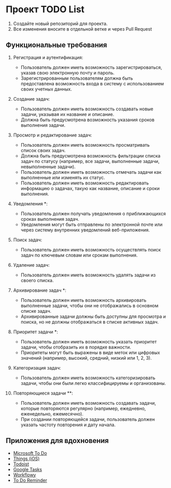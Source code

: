 # Проект TODO List

1) Создайте новый репозиторий для проекта.
2) Все изменения вносите в отдельной ветке и через Pull Request

## Функциональные требования

1. Регистрация и аутентификация:
    - Пользователь должен иметь возможность зарегистрироваться, указав свою электронную почту и пароль.
    - Зарегистрированным пользователям должна быть предоставлена возможность входа в систему с использованием своих
      учетных данных.

2. Создание задач:
    - Пользователь должен иметь возможность создавать новые задачи, указывая их название и описание.
    - Должна быть предусмотрена возможность указания сроков выполнения задачи.

3. Просмотр и редактирование задач:
    - Пользователь должен иметь возможность просматривать список своих задач.
    - Должна быть предусмотрена возможность фильтрации списка задач по статусу (например, все задачи, выполненные
      задачи, невыполненные задачи).
    - Пользователь должен иметь возможность отмечать задачи как выполненные или изменять их статус.
    - Пользователь должен иметь возможность редактировать информацию о задачах, такую как название, описание и сроки
      выполнения.

4. Уведомления *:
    - Пользователь должен получать уведомления о приближающихся сроках выполнения задач.
    - Уведомления могут быть отправлены по электронной почте или через систему внутренних уведомлений веб-приложения.

5. Поиск задач:
    - Пользователь должен иметь возможность осуществлять поиск задач по ключевым словам или срокам выполнения.

6. Удаление задач:
    - Пользователь должен иметь возможность удалять задачи из своего списка.

7. Архивирование задач *:
    - Пользователь должен иметь возможность архивировать выполненные задачи, чтобы они не отображались в основном списке
      задач.
    - Архивированные задачи должны быть доступны для просмотра и поиска, но не должны отображаться в списке активных
      задач.

8. Приоритет задачи *:
    - Пользователь должен иметь возможность указать приоритет задачи, чтобы отобразить их в порядке важности.
    - Приоритеты могут быть выражены в виде меток или цифровых значений (например, высокий, средний, низкий или 1, 2,
      3).

9. Категоризация задач:
    - Пользователь должен иметь возможность категоризировать задачи, чтобы они были легко классифицируемы и
      организованы.

10. Повторяющиеся задачи **:
    - Пользователь должен иметь возможность создавать задачи, которые повторяются регулярно (например, ежедневно,
      еженедельно, ежемесячно).
    - При создании повторяющейся задачи, пользователь должен указать частоту повторения и дату начала.

## Приложения для вдохновения

- [Microsoft To Do](https://todo.microsoft.com/tasks/)
- [Things (iOS)](https://culturedcode.com/things/)
- [Todoist](https://todoist.com/ru)
- [Google Tasks](https://play.google.com/store/apps/details?id=com.google.android.apps.tasks&hl=en_US)
- [Workflowy](https://workflowy.com/)
- [To Do Reminder](http://todoreminder.com/)
